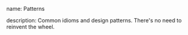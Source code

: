 name: Patterns

description: Common idioms and design patterns. There's no need to reinvent the wheel.
